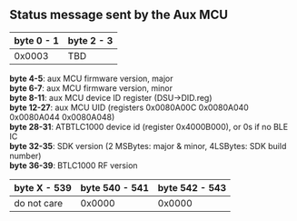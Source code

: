 ## [](#header-2) Status message sent by the Aux MCU 
  
| byte 0 - 1 | byte 2 - 3 |
|:-----------|:-----------|
| 0x0003     | TBD        |

**byte 4-5**: aux MCU firmware version, major  
**byte 6-7**: aux MCU firmware version, minor  
**byte 8-11**: aux MCU device ID register (DSU->DID.reg)  
**byte 12-27**: aux MCU UID (registers 0x0080A00C 0x0080A040 0x0080A044 0x0080A048)  
**byte 28-31**: ATBTLC1000 device id (register 0x4000B000), or 0s if no BLE IC   
**byte 32-35**: SDK version (2 MSBytes: major & minor, 4LSBytes: SDK build number)  
**byte 36-39**: BTLC1000 RF version  

| byte X - 539 | byte 540 - 541 | byte 542 - 543 |
|:-------------|:---------------|----------------|
| do not care  | 0x0000         | 0x0000         |
